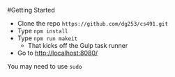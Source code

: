 #Getting Started
* Clone the repo `https://github.com/dg253/cs491.git`
* Type `npm install`
* Type `npm run makeit`
	* That kicks off the Gulp task runner
* Go to <http://localhost:8080/>

You may need to use `sudo`
